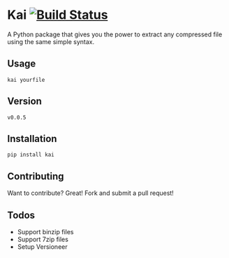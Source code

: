 # Kai [![Build Status](https://travis-ci.org/brian-bates/kai.svg?branch=master)](https://travis-ci.org/brian-bates/kai)

A Python package that gives you the power to extract any compressed file using the same simple syntax.

## Usage
```shell
kai yourfile
```

## Version
`v0.0.5`

## Installation
```shell
pip install kai
```

## Contributing
Want to contribute? Great! Fork and submit a pull request!


## Todos

 - Support binzip files
 - Support 7zip files
 - Setup Versioneer
